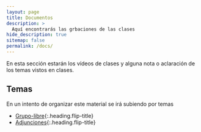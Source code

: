 ```yaml
---
layout: page
title: Documentos
description: >
  Aquí encontrarás las grbaciones de las clases 
hide_description: true
sitemap: false
permalink: /docs/
---
```


En esta sección estarán los vídeos de clases y alguna nota o aclaración de los temas vistos en clases.


## Temas
En un intento de organizar este material se irá subiendo por temas
* [Grupo-libre]{:.heading.flip-title}
* [Adjunciones]{:.heading.flip-title}


[Grupo-libre]: grupolibre.md
[Adjunciones]: adjunciones.md


